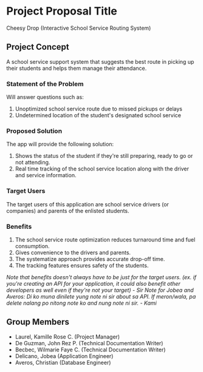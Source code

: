 # Project Proposal Title
Cheesy Drop (Interactive School Service Routing System)

## Project Concept
A school service support system that suggests the best route in picking up their students and helps them manage their attendance. 

### Statement of the Problem
Will answer questions such as:
1. Unoptimized school service route due to missed pickups or delays 
2. Undetermined location of the student's designated school service

### Proposed Solution
The app will provide the following solution:
1. Shows the status of the student if they're still preparing, ready to go or not attending.
2. Real time tracking of the school service location along with the driver and service information.

### Target Users
The target users of this application are school service drivers (or companies) and parents of the enlisted students.

### Benefits
  1. The school service route optimization reduces turnaround time and fuel consumption.
  2. Gives convenience to the drivers and parents.
  3. The systematize approach provides accurate drop-off time.
  4. The tracking features ensures safety of the students.  

*Note that benefits doesn't always have to be just for the target users. (ex. if you're creating an API for your application, it could also benefit other developers as well even if they're not your target) - Sir*
*Note for Jobea and Averos: Di ko muna dinilete yung note ni sir about sa API. If meron/wala, pa delete nalang po nitong note ko and nung note ni sir. - Kami*

## Group Members
- Laurel, Kamille Rose C. (Project Manager)
- De Guzman, John Rez P. (Technical Documentation Writer)
- Becbec, Wilmarie Faye C. (Technical Documentation Writer)
- Delicano, Jobea (Application Engineer)
- Averos, Christian (Database Engineer)
